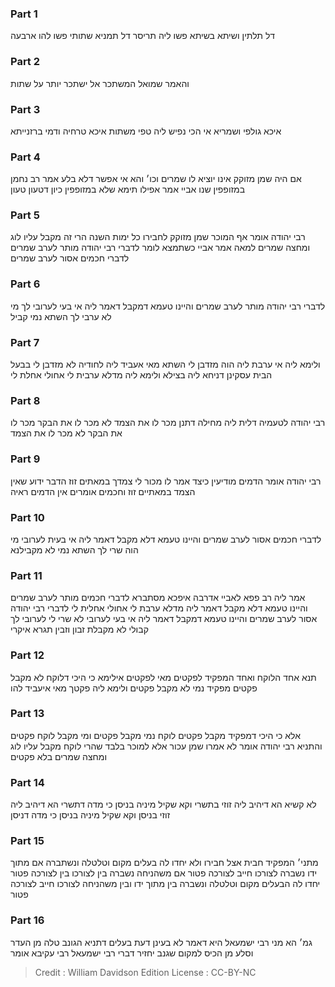 
### Part 1
דל תלתין ושיתא בשיתא פשו ליה תריסר דל תמניא שתותי פשו להו ארבעה

### Part 2
והאמר שמואל המשתכר אל ישתכר יותר על שתות

### Part 3
איכא גולפי ושמריא אי הכי נפיש ליה טפי משתות איכא טרחיה ודמי ברזנייתא

### Part 4
אם היה שמן מזוקק אינו יוציא לו שמרים וכו׳ והא אי אפשר דלא בלע אמר רב נחמן במזופפין שנו אביי אמר אפילו תימא שלא במזופפין כיון דטעון טעון

### Part 5
רבי יהודה אומר אף המוכר שמן מזוקק לחבירו כל ימות השנה הרי זה מקבל עליו לוג ומחצה שמרים למאה אמר אביי כשתמצא לומר לדברי רבי יהודה מותר לערב שמרים לדברי חכמים אסור לערב שמרים

### Part 6
לדברי רבי יהודה מותר לערב שמרים והיינו טעמא דמקבל דאמר ליה אי בעי לערובי לך מי לא ערבי לך השתא נמי קביל

### Part 7
ולימא ליה אי ערבת ליה הוה מזדבן לי השתא מאי אעביד ליה לחודיה לא מזדבן לי בבעל הבית עסקינן דניחא ליה בצילא ולימא ליה מדלא ערבית לי אחולי אחלת לי

### Part 8
רבי יהודה לטעמיה דלית ליה מחילה דתנן מכר לו את הצמד לא מכר לו את הבקר מכר לו את הבקר לא מכר לו את הצמד

### Part 9
רבי יהודה אומר הדמים מודיעין כיצד אמר לו מכור לי צמדך במאתים זוז הדבר ידוע שאין הצמד במאתיים זוז וחכמים אומרים אין הדמים ראיה

### Part 10
לדברי חכמים אסור לערב שמרים והיינו טעמא דלא מקבל דאמר ליה אי בעית לערובי מי הוה שרי לך השתא נמי לא מקבילנא

### Part 11
אמר ליה רב פפא לאביי אדרבה איפכא מסתברא לדברי חכמים מותר לערב שמרים והיינו טעמא דלא מקבל דאמר ליה מדלא ערבת לי אחולי אחלית לי לדברי רבי יהודה אסור לערב שמרים והיינו טעמא דמקבל דאמר ליה אי בעי לערובי לא שרי לי לערובי לך קבולי לא מקבלת זבון וזבין תגרא איקרי

### Part 12
תנא אחד הלוקח ואחד המפקיד לפקטים מאי לפקטים אילימא כי היכי דלוקח לא מקבל פקטים מפקיד נמי לא מקבל פקטים ולימא ליה פקטך מאי איעביד להו

### Part 13
אלא כי היכי דמפקיד מקבל פקטים לוקח נמי מקבל פקטים ומי מקבל לוקח פקטים והתניא רבי יהודה אומר לא אמרו שמן עכור אלא למוכר בלבד שהרי לוקח מקבל עליו לוג ומחצה שמרים בלא פקטים

### Part 14
לא קשיא הא דיהיב ליה זוזי בתשרי וקא שקיל מיניה בניסן כי מדה דתשרי הא דיהיב ליה זוזי בניסן וקא שקיל מיניה בניסן כי מדה דניסן

### Part 15
מתני׳ המפקיד חבית אצל חבירו ולא יחדו לה בעלים מקום וטלטלה ונשתברה אם מתוך ידו נשברה לצורכו חייב לצורכה פטור אם משהניחה נשברה בין לצורכו בין לצורכה פטור יחדו לה הבעלים מקום וטלטלה ונשברה בין מתוך ידו ובין משהניחה לצורכו חייב לצורכה פטור

### Part 16
גמ׳ הא מני רבי ישמעאל היא דאמר לא בעינן דעת בעלים דתניא הגונב טלה מן העדר וסלע מן הכיס למקום שגנב יחזיר דברי רבי ישמעאל רבי עקיבא אומר

>Credit : William Davidson Edition
>License : CC-BY-NC
